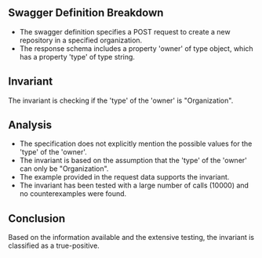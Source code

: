 ## Swagger Definition Breakdown
- The swagger definition specifies a POST request to create a new repository in a specified organization.
- The response schema includes a property 'owner' of type object, which has a property 'type' of type string.

## Invariant
The invariant is checking if the 'type' of the 'owner' is "Organization".

## Analysis
- The specification does not explicitly mention the possible values for the 'type' of the 'owner'.
- The invariant is based on the assumption that the 'type' of the 'owner' can only be "Organization".
- The example provided in the request data supports the invariant.
- The invariant has been tested with a large number of calls (10000) and no counterexamples were found.

## Conclusion
Based on the information available and the extensive testing, the invariant is classified as a true-positive.
